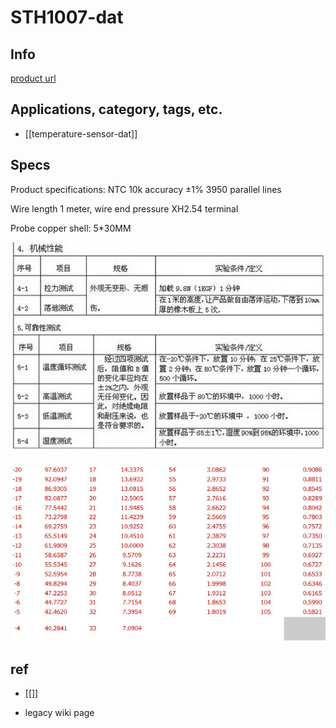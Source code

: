 
# STH1007-dat

## Info 
 
[product url](https://www.electrodragon.com/product/ntc-thermistor-probe-10k-1-temperature-sensor/)

## Applications, category, tags, etc. 

- [[temperature-sensor-dat]]


## Specs 

Product specifications: NTC 10k accuracy ±1% 3950 parallel lines

Wire length 1 meter, wire end pressure XH2.54 terminal

Probe copper shell: 5*30MM

![](2025-03-21-17-52-41.png)

![](2025-03-21-17-51-09.png)


## ref 
 
- [[]] 
 
- legacy wiki page 
 

